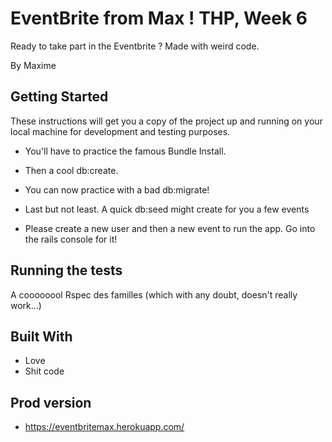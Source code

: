 # EventBrite from Max !  THP, Week 6

Ready to take part in the Eventbrite ? Made with weird code.

By Maxime 

## Getting Started

These instructions will get you a copy of the project up and running on your local machine for development and testing purposes.
* You'll have to practice the famous Bundle Install. 
* Then a cool db:create.
* You can now practice with a bad db:migrate!
* Last but not least. A quick db:seed might create for you a few events

* Please create a new user and then a new event to run the app.
  Go into the rails console for it! 

## Running the tests

A coooooool Rspec des familles (which with any doubt, doesn't really work...)

## Built With

* Love
* Shit code

## Prod version

* https://eventbritemax.herokuapp.com/

